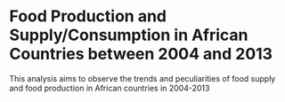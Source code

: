 # Food Production and Supply/Consumption in African Countries between 2004 and 2013
This analysis aims to observe the trends and peculiarities of food supply and food production in African countries in 2004-2013
